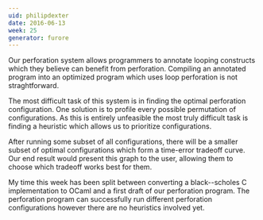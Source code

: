 ```yaml
---
uid: philipdexter
date: 2016-06-13
week: 25
generator: furore
---
```


Our perforation system allows programmers to annotate looping constructs which they believe can benefit from perforation. Compiling an annotated program into an optimized program which uses loop perforation is not straghtforward.

The most difficult task of this system is in finding the optimal perforation configuration. One solution is to profile every possible permutation of configurations. As this is entirely unfeasible the most truly difficult task is finding a heuristic which allows us to prioritize configurations.

After running some subset of all configurations, there will be a smaller subset of optimal configurations which form a time-error tradeoff curve. Our end result would present this graph to the user, allowing them to choose which tradeoff works best for them.

My time this week has been split between converting a black--scholes C implementation to OCaml and a first draft of our perforation program. The perforation program can successfully run different perforation configurations however there are no heuristics involved yet.

